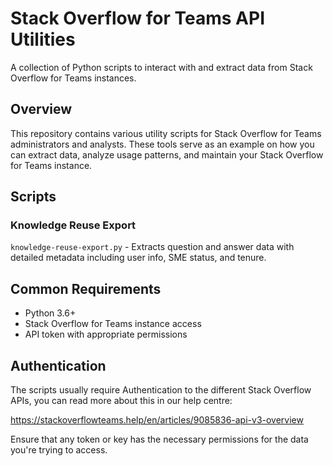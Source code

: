 # Stack Overflow for Teams API Utilities

A collection of Python scripts to interact with and extract data from Stack Overflow for Teams instances.

## Overview

This repository contains various utility scripts for Stack Overflow for Teams administrators and analysts. These tools serve as an example on how you can extract data, analyze usage patterns, and maintain your Stack Overflow for Teams instance.

## Scripts

### Knowledge Reuse Export

`knowledge-reuse-export.py` - Extracts question and answer data with detailed metadata including user info, SME status, and tenure.

## Common Requirements

- Python 3.6+
- Stack Overflow for Teams instance access
- API token with appropriate permissions

## Authentication

The scripts usually require Authentication to the different Stack Overflow APIs, you can read more about this in our help centre:

https://stackoverflowteams.help/en/articles/9085836-api-v3-overview

Ensure that any token or key has the necessary permissions for the data you're trying to access.